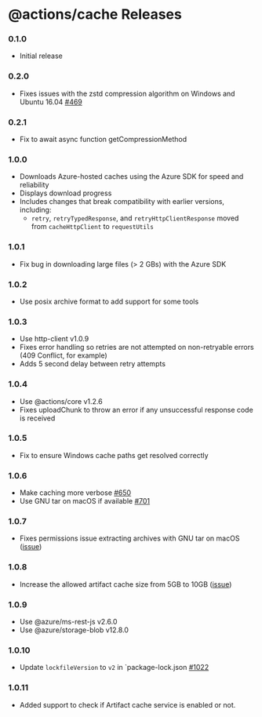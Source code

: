 # @actions/cache Releases

### 0.1.0

- Initial release

### 0.2.0
- Fixes issues with the zstd compression algorithm on Windows and Ubuntu 16.04 [#469](https://github.com/actions/toolkit/pull/469)

### 0.2.1
- Fix to await async function getCompressionMethod

### 1.0.0
- Downloads Azure-hosted caches using the Azure SDK for speed and reliability
- Displays download progress
- Includes changes that break compatibility with earlier versions, including:
  - `retry`, `retryTypedResponse`, and `retryHttpClientResponse` moved from `cacheHttpClient` to `requestUtils`

### 1.0.1
- Fix bug in downloading large files (> 2 GBs) with the Azure SDK

### 1.0.2
- Use posix archive format to add support for some tools

### 1.0.3
- Use http-client v1.0.9
- Fixes error handling so retries are not attempted on non-retryable errors (409 Conflict, for example)
- Adds 5 second delay between retry attempts

### 1.0.4
- Use @actions/core v1.2.6
- Fixes uploadChunk to throw an error if any unsuccessful response code is received

### 1.0.5
- Fix to ensure Windows cache paths get resolved correctly

### 1.0.6
- Make caching more verbose [#650](https://github.com/actions/toolkit/pull/650)
- Use GNU tar on macOS if available [#701](https://github.com/actions/toolkit/pull/701)

### 1.0.7
- Fixes permissions issue extracting archives with GNU tar on macOS ([issue](https://github.com/actions/cache/issues/527))

### 1.0.8
- Increase the allowed artifact cache size from 5GB to 10GB ([issue](https://github.com/actions/cache/discussions/497))

### 1.0.9
  - Use @azure/ms-rest-js v2.6.0
  - Use @azure/storage-blob v12.8.0

### 1.0.10
- Update `lockfileVersion` to `v2` in `package-lock.json [#1022](https://github.com/actions/toolkit/pull/1022) 

### 1.0.11
- Added support to check if Artifact cache service is enabled or not.